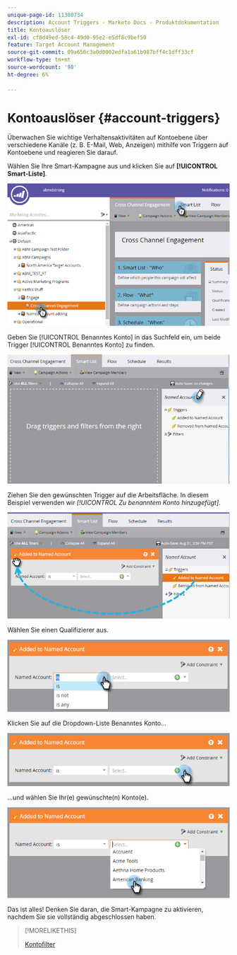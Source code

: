 ```yaml
---
unique-page-id: 11380734
description: Account Triggers - Marketo Docs - Produktdokumentation
title: Kontoauslöser
exl-id: cf8d49ed-58c4-49d0-95e2-e5df8c9bef50
feature: Target Account Management
source-git-commit: 09a656c3a0d0002edfa1a61b987bff4c1dff33cf
workflow-type: tm+mt
source-wordcount: '98'
ht-degree: 6%

---
```


# Kontoauslöser {#account-triggers}

Überwachen Sie wichtige Verhaltensaktivitäten auf Kontoebene über verschiedene Kanäle (z. B. E-Mail, Web, Anzeigen) mithilfe von Triggern auf Kontoebene und reagieren Sie darauf.

Wählen Sie Ihre Smart-Kampagne aus und klicken Sie auf **[!UICONTROL Smart-Liste]**.

![](assets/one-1.png)

Geben Sie [!UICONTROL Benanntes Konto] in das Suchfeld ein, um beide Trigger [!UICONTROL Benanntes Konto] zu finden.

![](assets/two-1.png)

Ziehen Sie den gewünschten Trigger auf die Arbeitsfläche. In diesem Beispiel verwenden wir _[!UICONTROL Zu benanntem Konto hinzugefügt]_.

![](assets/three-1.png)

Wählen Sie einen Qualifizierer aus.

![](assets/four-1.png)

Klicken Sie auf die Dropdown-Liste Benanntes Konto…

![](assets/five-1.png)

…und wählen Sie Ihr(e) gewünschte(n) Konto(e).

![](assets/six-1.png)

Das ist alles! Denken Sie daran, die Smart-Kampagne zu aktivieren, nachdem Sie sie vollständig abgeschlossen haben.

>[!MORELIKETHIS]
>
>[Kontofilter](/help/marketo/product-docs/target-account-management/engage/account-filters.md)
